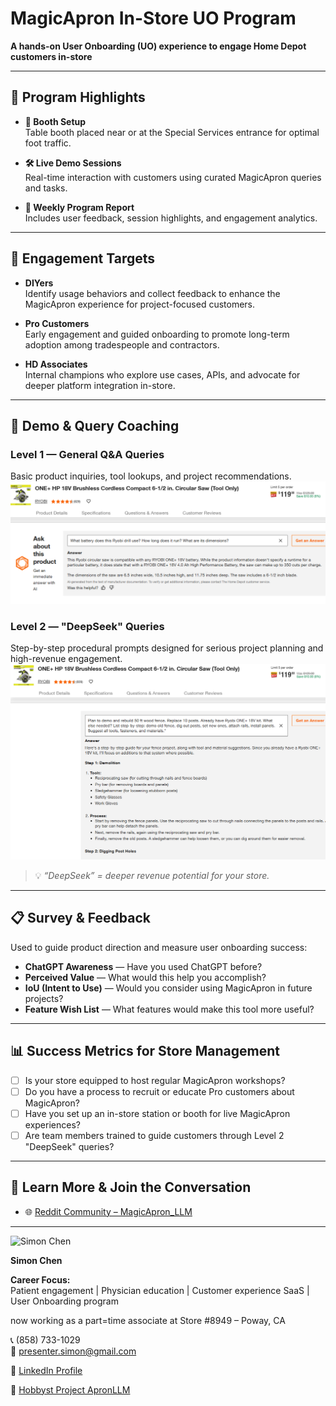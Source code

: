 # MagicApron In-Store UO Program  
**A hands-on User Onboarding (UO) experience to engage Home Depot customers in-store**

---

## 🚧 Program Highlights

- **📍 Booth Setup**  
  Table booth placed near or at the Special Services entrance for optimal foot traffic.

- **🛠️ Live Demo Sessions**  
  Real-time interaction with customers using curated MagicApron queries and tasks.

- **📝 Weekly Program Report**  
  Includes user feedback, session highlights, and engagement analytics.

---

## 🎯 Engagement Targets

- **DIYers**  
  Identify usage behaviors and collect feedback to enhance the MagicApron experience for project-focused customers.

- **Pro Customers**  
  Early engagement and guided onboarding to promote long-term adoption among tradespeople and contractors.

- **HD Associates**  
  Internal champions who explore use cases, APIs, and advocate for deeper platform integration in-store.

---

## 🧠 Demo & Query Coaching

### Level 1 — General Q&A Queries
Basic product inquiries, tool lookups, and project recommendations.  
![Level 1](./archive/hd2.png)

### Level 2 — "DeepSeek" Queries  
Step-by-step procedural prompts designed for serious project planning and high-revenue engagement.  
![Level 2](./archive/hd1.png)

> 💡 _“DeepSeek” = deeper revenue potential for your store._

---

## 📋 Survey & Feedback

Used to guide product direction and measure user onboarding success:

- **ChatGPT Awareness** — Have you used ChatGPT before?
- **Perceived Value** — What would this help you accomplish?
- **IoU (Intent to Use)** — Would you consider using MagicApron in future projects?
- **Feature Wish List** — What features would make this tool more useful?

---

## 📊 Success Metrics for Store Management

- [ ] Is your store equipped to host regular MagicApron workshops?
- [ ] Do you have a process to recruit or educate Pro customers about MagicApron?
- [ ] Have you set up an in-store station or booth for live MagicApron experiences?
- [ ] Are team members trained to guide customers through Level 2 "DeepSeek" queries?

---

## 🔗 Learn More & Join the Conversation

- 🌐 [Reddit Community – MagicApron_LLM](https://www.reddit.com/r/MagicApron_LLM/)  

---


![Simon Chen](https://media.licdn.com/dms/image/v2/C5603AQH27wV2BY9YMA/profile-displayphoto-shrink_800_800/profile-displayphoto-shrink_800_800/0/1636338982903?e=1750896000&v=beta&t=k-wIAIGsVN4tOwqoXqpFafoMJB8E7JJkYBH1kTXZJa8)

**Simon Chen**  

**Career Focus:**  
Patient engagement | Physician education | Customer experience SaaS | User Onboarding program

now working as a part=time associate at Store #8949 – Poway, CA


📞 (858) 733-1029  
📧 presenter.simon@gmail.com  

🔗 [LinkedIn Profile](https://www.linkedin.com/in/hsienchen/)

🔗 [Hobbyst Project ApronLLM](https://github.com/simonisHereHelp/apron_LLM)